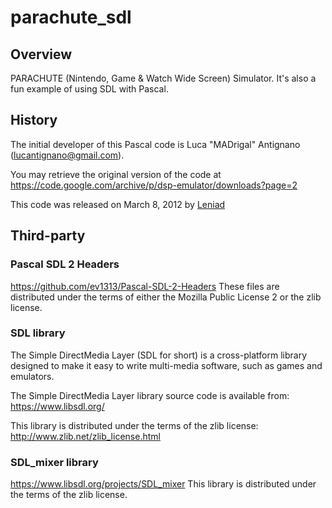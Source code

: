 # parachute_sdl

## Overview

PARACHUTE (Nintendo, Game & Watch Wide Screen) Simulator.
It's also a fun example of using SDL with Pascal.

## History

The initial developer of this Pascal code is Luca "MADrigal" Antignano (lucantignano@gmail.com).

You may retrieve the original version of the code at 
https://code.google.com/archive/p/dsp-emulator/downloads?page=2

This code was released on March 8, 2012 by [Leniad](https://github.com/leniad)

## Third-party

### Pascal SDL 2 Headers

https://github.com/ev1313/Pascal-SDL-2-Headers
These files are distributed under the terms of either the Mozilla Public License 2
or the zlib license.

### SDL library

The Simple DirectMedia Layer (SDL for short) is a cross-platform library
designed to make it easy to write multi-media software, such as games
and emulators.

The Simple DirectMedia Layer library source code is available from:
https://www.libsdl.org/

This library is distributed under the terms of the zlib license:
http://www.zlib.net/zlib_license.html

### SDL_mixer library

https://www.libsdl.org/projects/SDL_mixer
This library is distributed under the terms of the zlib license.

